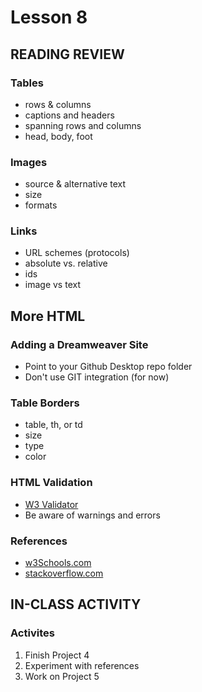 # Lesson 8
    
## READING REVIEW

### Tables
* rows & columns
* captions and headers
* spanning rows and columns
* head, body, foot

### Images
* source & alternative text
* size
* formats

### Links
* URL schemes (protocols)
* absolute vs. relative
* ids
* image vs text

## More HTML

### Adding a Dreamweaver Site
* Point to your Github Desktop repo folder
* Don't use GIT integration (for now)

### Table Borders
* table, th, or td
* size
* type
* color

### HTML Validation
* [W3 Validator](https://validator.w3.org/)
* Be aware of warnings and errors

### References
* [w3Schools.com](https://www.w3schools.com/html/)
* [stackoverflow.com](https://stackoverflow.com/questions/tagged/html)

## IN-CLASS ACTIVITY

### Activites
1. Finish Project 4
2. Experiment with references
3. Work on Project 5
